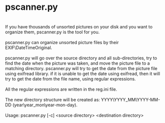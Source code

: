 # pscanner.py
#
If you have thousands of unsorted pictures on your disk and you want to organize them, pscanner.py is the tool for you.
<br><br>
pscanner.py can organize unsorted picture files by their EXIF\DateTimeOriginal.<br><br>
pscanner.py will go over the source directory and all sub-directories, try to find the date when the picture was taken, and move the picture file to a matching directory.
pscanner.py will try to get the date from the picture file using exifread library. if it is unable to get the date using exifread, then it will try to get the date from the file name, using regular expressions.<br>
<br>
All the regular expressions are written in the reg.ini file.<br>
<br>
The new directory structure will be created as: YYYY\YYYY_MM\YYYY-MM-DD (year\year_mon\year-mon-day). 
<br><br>
Usage: pscanner.py \[-c\] \<source directory\> \<destination directory\>
